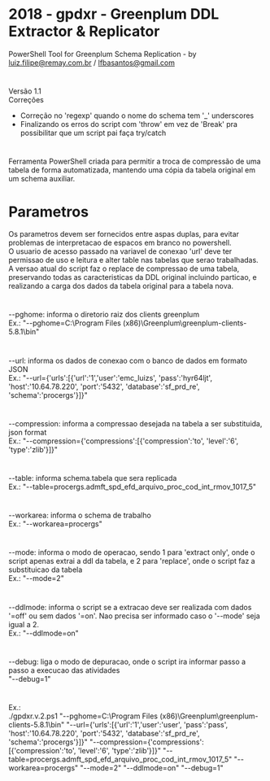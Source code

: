 # 2018 - gpdxr - Greenplum DDL Extractor & Replicator
PowerShell Tool for Greenplum Schema Replication - by luiz.filipe@remay.com.br / lfbasantos@gmail.com
#
Versão 1.1<br>
Correções<br>
 - Correção no 'regexp' quando o nome do schema tem '_' underscores<br>
 - Finalizando os erros do script com 'throw' em vez de 'Break' pra possibilitar que um script pai faça try/catch<br>
#
Ferramenta PowerShell criada para permitir a troca de compressão de uma tabela de forma automatizada, mantendo uma cópia da tabela original em um schema auxiliar.
# Parametros
Os parametros devem ser fornecidos entre aspas duplas, para evitar problemas de interpretacao de espacos em branco no powershell.
<br>O usuario de acesso passado na variavel de conexao 'url' deve ter permissao de uso e leitura e alter table nas tabelas que serao trabalhadas.
<br>A versao atual do script faz o replace de compressao de uma tabela, preservando todas as caracteristicas da DDL original incluindo particao, e realizando a carga dos dados da tabela original para a tabela nova.
#
--pghome: informa o diretorio raiz dos clients greenplum
<br>Ex.: "--pghome=C:\Program Files (x86)\Greenplum\greenplum-clients-5.8.1\bin" 
#
--url: informa os dados de conexao com o banco de dados em formato JSON
<br>Ex.: "--url={'urls':[{'url':'1','user':'emc_luizs', 'pass':'hyr64ljt', 'host':'10.64.78.220', 'port':'5432', 'database':'sf_prd_re', 'schema':'procergs'}]}" 
#
--compression: informa a compressao desejada na tabela a ser substituida, json format
<br>Ex.: "--compression={'compressions':[{'compression':'to', 'level':'6', 'type':'zlib'}]}"
#
--table: informa schema.tabela que sera replicada
<br>Ex.: "--table=procergs.admft_spd_efd_arquivo_proc_cod_int_rmov_1017_5" 
#
--workarea: informa o schema de trabalho
<br>Ex.: "--workarea=procergs" 
#
--mode: informa o modo de operacao, sendo 1 para 'extract only', onde o script apenas extrai a ddl da tabela, e 2 para 'replace', onde o script faz a substituicao da tabela
<br>Ex.: "--mode=2" 
#
--ddlmode: informa o script se a extracao deve ser realizada com dados '=off' ou sem dados '=on'. Nao precisa ser informado caso o '--mode' seja igual a 2.
<br>Ex.: "--ddlmode=on" 
#
--debug: liga o modo de depuracao, onde o script ira informar passo a passo a execucao das atividades
<br>"--debug=1"
#
Ex.: 
<br>./gpdxr.v.2.ps1 "--pghome=C:\Program Files (x86)\Greenplum\greenplum-clients-5.8.1\bin" "--url={'urls':[{'url':'1','user':'user', 'pass':'pass', 'host':'10.64.78.220', 'port':'5432', 'database':'sf_prd_re', 'schema':'procergs'}]}" "--compression={'compressions':[{'compression':'to', 'level':'6', 'type':'zlib'}]}" "--table=procergs.admft_spd_efd_arquivo_proc_cod_int_rmov_1017_5" "--workarea=procergs" "--mode=2" "--ddlmode=on" "--debug=1" 

